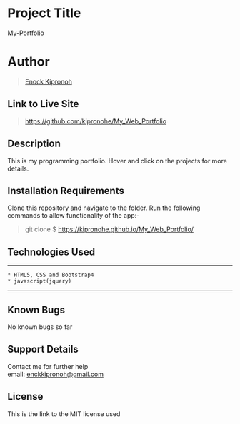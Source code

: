 # Project Title
My-Portfolio

# Author
> [Enock Kipronoh](https://github.com/encok "encok")


## Link to Live Site 
> https://github.com/kipronohe/My_Web_Portfolio


## Description
This is my programming portfolio. Hover and click on the projects for more details.


 
## Installation Requirements
Clone this repository and navigate to the folder.
Run the following commands to allow functionality of the app:-

> git clone $ https://kipronohe.github.io/My_Web_Portfolio/


## Technologies Used
---
```
* HTML5, CSS and Bootstrap4
* javascript(jquery)

```
---
## Known Bugs
No known bugs so far

## Support Details
Contact me for further help<br/> 
email: enckkipronoh@gmail.com<br/>

## License
This is the link to the MIT license used<br/>
